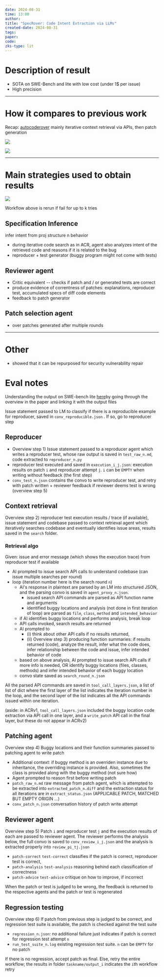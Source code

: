 ```yaml
---
date: 2024-08-31
time: 13:00
author: 
title: "SpecRover: Code Intent Extraction via LLMs"
created-date: 2024-08-31
tags: 
paper: 
code: 
zks-type: lit
---
```

# Description of result
- SOTA on SWE-Bench and lite with low cost (under 1$ per issue)
- High precision

---
# How it compares to previous work
Recap: [autocoderover](autocoderover.md) mainly iterative context retrieval via APIs, then patch generation

![](assets/Pasted%20image%2020240831154725.png)

![](assets/Pasted%20image%2020240831154821.png)

---
# Main strategies used to obtain results
![](assets/Pasted%20image%2020240831154632.png)

Workflow above is rerun if fail for up to k tries
## Specification Inference
infer intent from proj structure n behavior
- during iterative code search as in ACR, agent also analyzes intent of the retrieved code and reasons if it is related to the bug
- reproducer + test generator (buggy program might not come with tests)

## Reviewer agent
- Critic equivalent -- checks if patch and / or generated tests are correct
- produce evidence of correntness of patches: explanations, reproducer test, accumulated specs of diff code elements
- feedback to patch generator

## Patch selection agent
- over patches generated after multiple rounds

---

# Other
- showed that it can be repurposed for security vulnerability repair

# Eval notes
Understanding the output on SWE-bench lite [here](https://github.com/swe-bench/experiments/tree/main/evaluation/lite/20240621_autocoderover-v20240620/trajs)by going through the overview in the paper and linking it with the output files


Issue statement passed to LM to classify if there is a reproducible example for reproducer, saved in `conv_reproducible.json` . If so, go to reproducer step
## Reproducer
- Overview step 1) Issue statement passed to a reproducer agent which writes a reproducer test, whose raw output is saved in `test_raw_n.md`, code extracted to `reproducer_n.py`
- reproducer test executed and saved in `execution_i_j.json`: execution results on patch `i` and reproducer attempt `j`. `i` can be `EMPTY` when writing without feedback (the first step)
- `conv_test_n.json` contains the convo to write reproducer test, and retry with patch written + reviewer feedback if reviewer deems test is wrong (overview step 5)
## Context retrieval
Overview step 2) reproducer test execution results / trace (if available), issue statement and codebase passed to context retrieval agent which iteratively searches codebase and eventually identifies issue areas, results saved in the `search` folder.


### Retrieval algo
Given: issue and error message (which shows the execution trace) from reproducer test if available
- AI prompted to issue search API calls to understand codebase (can issue multiple searches per round)
- loop (iteration number here is the search round `n`)
	- AI's response in plaintext are parsed by an LM into structured JSON, and the parsing convo is saved in `agent_proxy_n.json`. 
		- issued search API commands are parsed as API function name and arguments
		- identified buggy locations and analysis (not done in first iteration of loop) are parsed as `file`, `class`, `method` and `intended_behavior`
	- if AI identifies buggy locations and performs analysis, break loop
	- API calls invoked, search results are returned
	- AI prompted to 
		- (i) think about other API calls if no results returned, 
		- (ii) Overview step 3) producing function summaries: if results returned (code), analyze the result, infer what the code does, infer relationship between the code and issue, infer intended behavior of code
	- based on above analysis, AI prompted to issue search API calls if more info is needed, OR identify buggy locations (files, classes, methods) and infer intended behavior of each buggy location
	- convo state saved as `search_round_n.json`

All the parsed API commands are saved in `tool_call_layers.json`, a list of list of dict where the first layer of the list indicates the iteration number in the loop, and the second layer of the list indicates all the API commands issued within one iteration. 

(aside: in ACRv1, `tool_call_layers.json` included the buggy location code extraction via API call in one layer, and a `write_patch` API call in the final layer, but these do not appear in ACRv2)

## Patching agent
Overview step 4) Buggy locations and their function summaries passed to patching agent to write patch
- Additional context: if buggy method is an overriden instance due to inheritance, the overriding instance is provided. Also, sometimes the class is provided along with the buggy method (not sure how)
- Agent prompted to reason first before writing patch
- `patch_raw_n.md` raw message from patch agent, which is attempted to be extracted into `extracted_patch_n.diff` and the extraction status for all iterations are in `extract_status.json` (APPLICABLE PATCH, MATCHED BUT EMPTY ORIGIN ...)
- `conv_patch_n.json` conversation history of patch write attempt

## Reviewer agent
Overview step 5) Patch `i` and reproducer test `j` and the execution results of each are passed to reviewer agent. The reviewer performs the analysis below, the full convo is saved to `conv_review_i_j.json` and the analysis is extracted properly into `review_pi_tj.json` 
- `patch-correct` `test-correct` classifies if the patch is correct, reproducer test is correct, 
- `patch-analysis` `test-analysis` reasoning behind each classification of correctness
- `patch-advice` `test-advice` critique on how to improve, if incorrect

When the patch or test is judged to be wrong, the feedback is returned to the respective agents and the patch or test is regenerated

## Regression testing
Overview step 6) If patch from previous step is judged to be correct, and regression test suite is available, the patch is checked against the test suite
- `regression_n.json`: no additional failure just indicates if patch is correct for regression test attempt `n`
- `run_test_suite_n.log` existing regression test suite. `n` can be `EMPTY` for no patch

If there is no regression, accept patch as final. Else, retry the entire workflow; the results in folder `taskname/output_i` indicates the `i`th workflow retry